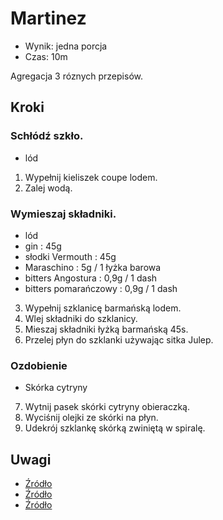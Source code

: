 # Martinez

- Wynik: jedna porcja
- Czas: 10m

Agregacja 3 róznych przepisów.

## Kroki

### Schłódź szkło.

- lód

1. Wypełnij kieliszek coupe lodem.
2. Zalej wodą.

### Wymieszaj składniki.

- lód
- gin : 45g
- słodki Vermouth : 45g
- Maraschino : 5g / 1 łyżka barowa
- bitters Angostura : 0,9g / 1 dash
- bitters pomarańczowy : 0,9g / 1 dash

3. Wypełnij szklanicę barmańską lodem.
4. Wlej składniki do szklanicy.
5. Mieszaj składniki łyżką barmańską 45s.
6. Przelej płyn do szklanki używając sitka Julep.

### Ozdobienie

- Skórka cytryny

7. Wytnij pasek skórki cytryny obieraczką.
8. Wyciśnij olejki ze skórki na płyn.
9. Udekrój szklankę skórką zwiniętą w spiralę.

## Uwagi

- [Źródło](https://en.wikipedia.org/wiki/Martinez_(cocktail))
- [Źródło](https://www.liquor.com/recipes/martinez/)
- [Źródło](https://www.cocktailchemistrylab.com/home/martinez)
